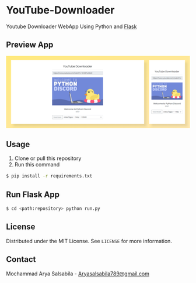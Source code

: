 # YouTube-Downloader

Youtube Downloader WebApp Using Python and [Flask](https://flask.palletsprojects.com/en/2.0.x/)

## Preview App

![](design/preview.png)

## Usage

1. Clone or pull this repository
2. Run this command

```bash
$ pip install -r requirements.txt
```

## Run Flask App

```bash
$ cd <path:repository> python run.py
```

## License

Distributed under the MIT License. See `LICENSE` for more information.

## Contact

Mochammad Arya Salsabila - Aryasalsabila789@gmail.com
